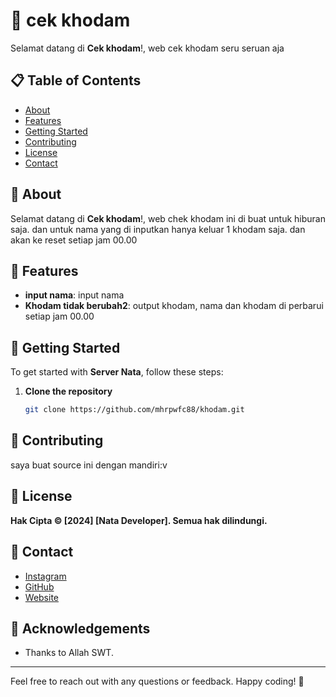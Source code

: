 # 🚀 cek khodam

Selamat datang di **Cek khodam**!, web cek khodam seru seruan aja

## 📋 Table of Contents
- [About](#about)
- [Features](#features)
- [Getting Started](#getting-started)
- [Contributing](#contributing)
- [License](#license)
- [Contact](#contact)

## 📖 About

Selamat datang di **Cek khodam**!, web chek khodam ini di buat untuk hiburan saja. dan untuk nama yang di inputkan hanya keluar 1 khodam saja. dan akan ke reset setiap jam 00.00

## 🌟 Features

- **input nama**: input nama
- **Khodam tidak berubah2**: output khodam, nama dan khodam di perbarui setiap jam 00.00


## 🚀 Getting Started

To get started with **Server Nata**, follow these steps:

1. **Clone the repository**
    ```bash
    git clone https://github.com/mhrpwfc88/khodam.git
    ```

## 💬 Contributing

saya buat source ini dengan mandiri:v

## 📄 License

**Hak Cipta © [2024] [Nata Developer]. Semua hak dilindungi.**


## 📱 Contact

- [Instagram](https://www.instagram.com/nata_wfc/)
- [GitHub](https://github.com/mhrpwfc88)
- [Website](https://mhprocode.my.id)


## 🙌 Acknowledgements

- Thanks to Allah SWT.


---

Feel free to reach out with any questions or feedback. Happy coding! 🎉
